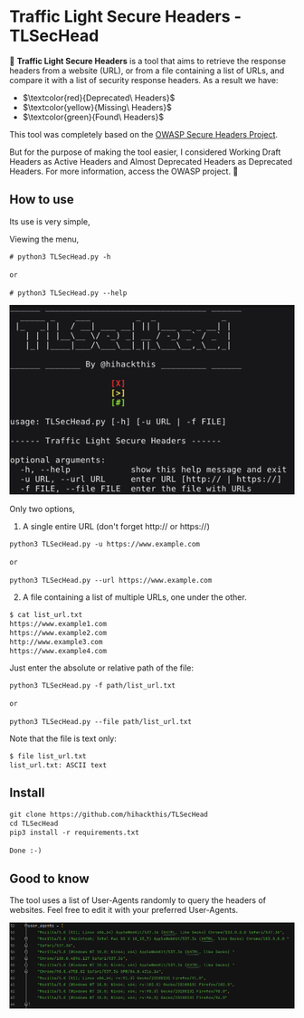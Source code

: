 # Traffic Light Secure Headers - TLSecHead


🚦 **Traffic Light Secure Headers**  is a tool that aims to retrieve the response headers from a website (URL), or from a file containing a list of URLs, and compare it with a list of security response headers. As a result we have:

- $\textcolor{red}{Deprecated\ Headers}$
- $\textcolor{yellow}{Missing\ Headers}$
- $\textcolor{green}{Found\ Headers}$

This tool was completely based on the [OWASP Secure Headers Project](https://owasp.org/www-project-secure-headers/).

But for the purpose of making the tool easier, I considered Working Draft Headers as Active Headers and Almost Deprecated Headers as Deprecated Headers. For more information, access the OWASP project. 👏

## How to use

Its use is very simple,

Viewing the menu,

```
# python3 TLSecHead.py -h

or

# python3 TLSecHead.py --help
```

![](https://github.com/hihackthis/TLSecHead/blob/main/images/helpTL.png)


Only two options,

1. A single entire URL (don't forget http:// or https://)

```
python3 TLSecHead.py -u https://www.example.com

or

python3 TLSecHead.py --url https://www.example.com
```

2. A file containing a list of multiple URLs, one under the other.

```
$ cat list_url.txt 
https://www.example1.com
https://www.example2.com
http://www.example3.com
https://www.example4.com
```

Just enter the absolute or relative path of the file:

```
python3 TLSecHead.py -f path/list_url.txt

or

python3 TLSecHead.py --file path/list_url.txt
```


Note that the file is text only:

```
$ file list_url.txt 
list_url.txt: ASCII text
```

## Install 

```
git clone https://github.com/hihackthis/TLSecHead
cd TLSecHead
pip3 install -r requirements.txt

Done :-)
```

## Good to know

The tool uses a list of User-Agents randomly to query the headers of websites. Feel free to edit it with your preferred User-Agents.

![](https://github.com/hihackthis/TLSecHead/blob/main/images/user_agenTL.png)
